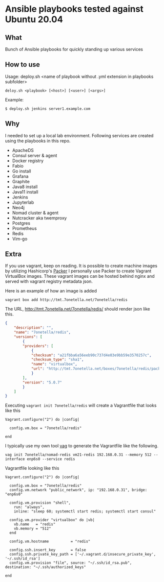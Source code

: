 # Ansible playbooks tested against Ubuntu 20.04 

## What
Bunch of Ansible playbooks for quickly standing up various services

## How to use
Usage: deploy.sh <name of playbook without .yml extension in playbooks subfolder>
```
deloy.sh <playbook> [<host>] [<user>] [<args>]
```

Example:
```
$ deploy.sh jenkins server1.example.com
```

## Why
I needed to set up a local lab environment. Following services are created using the playbooks in this repo.

- ApacheDS
- Consul server & agent
- Docker registry
- Fabio
- Go install
- Grafana
- Graphite
- Java8 install
- Java11 install
- Jenkins
- Jupyterlab
- Neo4j
- Nomad cluster & agent
- Nutcracker aka twemproxy
- Postgres
- Prometheus
- Redis
- Vim-go

## Extra
If you use vagrant, keep on reading. It is possible to create machine images by utilizing Hashicorp's [Packer](https://www.packer.io/) I personally use Packer to create Vagrant VirtualBox images. These vagrant images can be hosted behind nginx and served with vagrant registry metadata json. 

Here is an example of how an image is added
```
vagrant box add http://tmt.7onetella.net/7onetella/redis
```

The URL, http://tmt.7onetella.net/7onetella/redis/ should render json like this.
```json
{
    "description": "",
    "name": "7onetella/redis",
    "versions": [
        {
        "providers": [
            {
            "checksum": "a21fbba6a56eeb90c737d4e03e9bb59e3570257c",
            "checksum_type": "sha1",
            "name": "virtualbox",
            "url": "http://tmt.7onetella.net/boxes/7onetella/redis/package.box"
            }
        ],
        "version": "5.0.7"
        }
    ]
}
```

Executing `vagrant init 7onetella/redis` will create a Vagrantfile that looks like this
```
Vagrant.configure("2") do |config|

  config.vm.box = "7onetella/redis"

end
```

I typically use my own tool [vag](https://github.com/7onetella/vag) to generate the Vagrantfile like the following.

```
vag init 7onetella/nomad-redis vm21-redis 192.168.0.31 --memory 512 --interface enp6s0 --service redis
```

Vagrantfile looking like this
```
Vagrant.configure("2") do |config|

  config.vm.box = "7onetella/redis"
  config.vm.network "public_network", ip: "192.168.0.31", bridge: "enp6s0"

  config.vm.provision "shell",
    run: "always",
    inline: "sleep 60; systemctl start redis; systemctl start consul"

  config.vm.provider "virtualbox" do |vb|
    vb.name   = "redis"
    vb.memory = "512"
  end

  config.vm.hostname          = "redis"

  config.ssh.insert_key       = false
  config.ssh.private_key_path = ['~/.vagrant.d/insecure_private_key', '~/.ssh/id_rsa']
  config.vm.provision "file", source: "~/.ssh/id_rsa.pub", destination: "~/.ssh/authorized_keys"

end
```
